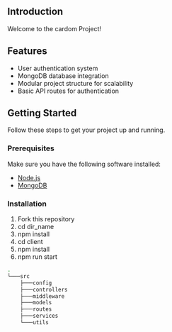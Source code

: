 ## Introduction

Welcome to the cardom Project! 

## Features

- User authentication system
- MongoDB database integration
- Modular project structure for scalability
- Basic API routes for authentication

## Getting Started

Follow these steps to get your project up and running.

### Prerequisites

Make sure you have the following software installed:

- [Node.js](https://nodejs.org/)
- [MongoDB](https://www.mongodb.com/)

### Installation

1. Fork this repository
2. cd dir_name
3. npm install
4. cd client
5. npm install
6. npm run start



```bash
.
└───src
    ├───config
    ├───controllers
    ├───middleware
    ├───models
    ├───routes
    ├───services
    └───utils
```
